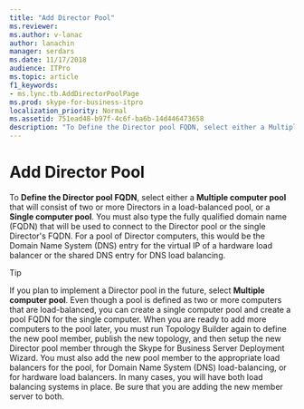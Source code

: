 ```yaml
---
title: "Add Director Pool"
ms.reviewer: 
ms.author: v-lanac
author: lanachin
manager: serdars
ms.date: 11/17/2018
audience: ITPro
ms.topic: article
f1_keywords:
- ms.lync.tb.AddDirectorPoolPage
ms.prod: skype-for-business-itpro
localization_priority: Normal
ms.assetid: 751ead48-b97f-4c6f-ba6b-14d446473658
description: "To Define the Director pool FQDN, select either a Multiple computer pool that will consist of two or more Directors in a load-balanced pool, or a Single computer pool. You must also type the fully qualified domain name (FQDN) that will be used to connect to the Director pool or the single Director's FQDN. For a pool of Director computers, this would be the Domain Name System (DNS) entry for the virtual IP of a hardware load balancer or the shared DNS entry for DNS load balancing."
---
```


# Add Director Pool
 
To **Define the Director pool FQDN**, select either a **Multiple computer pool** that will consist of two or more Directors in a load-balanced pool, or a **Single computer pool**. You must also type the fully qualified domain name (FQDN) that will be used to connect to the Director pool or the single Director's FQDN. For a pool of Director computers, this would be the Domain Name System (DNS) entry for the virtual IP of a hardware load balancer or the shared DNS entry for DNS load balancing.
  
> [!TIP]
> If you plan to implement a Director pool in the future, select **Multiple computer pool**. Even though a pool is defined as two or more computers that are load-balanced, you can create a single computer pool and create a pool FQDN for the single computer. When you are ready to add more computers to the pool later, you must run Topology Builder again to define the new pool member, publish the new topology, and then setup the new Director pool member through the Skype for Business Server Deployment Wizard. You must also add the new pool member to the appropriate load balancers for the pool, for Domain Name System (DNS) load-balancing, or for hardware load balancers. In many cases, you will have both load balancing systems in place. Be sure that you are adding the new member server to both. 
  

